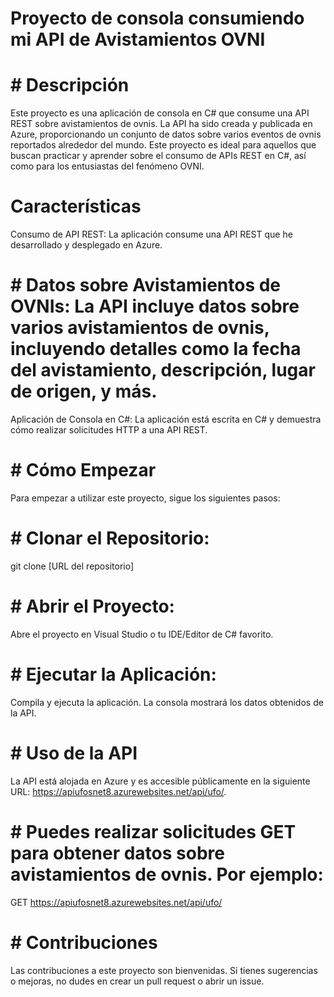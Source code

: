 # Proyecto de consola consumiendo mi API de Avistamientos OVNI

# # Descripción
Este proyecto es una aplicación de consola en C# que consume una API REST sobre avistamientos de ovnis. La API ha sido creada y publicada en Azure, proporcionando un conjunto de datos sobre varios eventos de ovnis reportados alrededor del mundo. Este proyecto es ideal para aquellos que buscan practicar y aprender sobre el consumo de APIs REST en C#, así como para los entusiastas del fenómeno OVNI.

# Características
Consumo de API REST: La aplicación consume una API REST que he desarrollado y desplegado en Azure.

# # Datos sobre Avistamientos de OVNIs: La API incluye datos sobre varios avistamientos de ovnis, incluyendo detalles como la fecha del avistamiento, descripción, lugar de origen, y más.
Aplicación de Consola en C#: La aplicación está escrita en C# y demuestra cómo realizar solicitudes HTTP a una API REST.

# # Cómo Empezar
Para empezar a utilizar este proyecto, sigue los siguientes pasos:

# # Clonar el Repositorio:
git clone [URL del repositorio]

# # Abrir el Proyecto:
Abre el proyecto en Visual Studio o tu IDE/Editor de C# favorito.

# # Ejecutar la Aplicación:
Compila y ejecuta la aplicación. La consola mostrará los datos obtenidos de la API.

# # Uso de la API
La API está alojada en Azure y es accesible públicamente en la siguiente URL: https://apiufosnet8.azurewebsites.net/api/ufo/. 

# # Puedes realizar solicitudes GET para obtener datos sobre avistamientos de ovnis. Por ejemplo:
GET https://apiufosnet8.azurewebsites.net/api/ufo/

# # Contribuciones
Las contribuciones a este proyecto son bienvenidas. Si tienes sugerencias o mejoras, no dudes en crear un pull request o abrir un issue.

